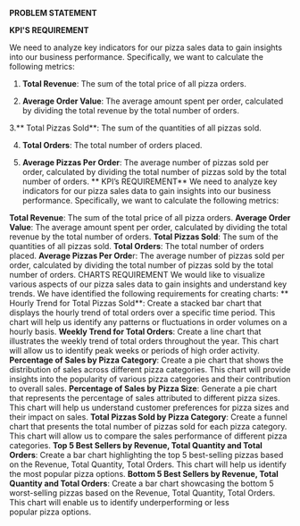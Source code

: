 **PROBLEM STATEMENT**

**KPI'S REQUIREMENT**

We need to analyze key indicators for our pizza sales data to gain insights into our business performance. Specifically, we want to calculate the following metrics:

1. **Total Revenue**: The sum of the total price of all pizza orders.

2. **Average Order Value**: The average amount spent per order, calculated by dividing the total revenue by the total number of orders.

3.** Total Pizzas Sold**: The sum of the quantities of all pizzas sold.

4. **Total Orders**: The total number of orders placed.

5. **Average Pizzas Per Order**: The average number of pizzas sold per order, calculated by dividing the total number of pizzas sold by the total number of orders.
**
   KPI’s REQUIREMENT**
We need to analyze key indicators for our pizza sales data to gain insights into our business performance. Specifically, we want to calculate the following metrics:

**Total Revenue**: The sum of the total price of all pizza orders.
**Average Order Value**: The average amount spent per order, calculated by dividing the total revenue by the total number of orders.
**Total Pizzas Sold**: The sum of the quantities of all pizzas sold.
**Total Orders**: The total number of orders placed.
**Average Pizzas Per Orde**r: The average number of pizzas sold per order, calculated by dividing the total number of pizzas sold by the total number of orders.
CHARTS REQUIREMENT
We would like to visualize various aspects of our pizza sales data to gain insights and understand key trends. We have identified the following requirements for creating charts:
**
Hourly Trend for Total Pizzas Sold**: Create a stacked bar chart that displays the hourly trend of total orders over a specific time period. This chart will help us identify any patterns or fluctuations in order volumes on a hourly basis.
**Weekly Trend for Total Orders**: Create a line chart that illustrates the weekly trend of total orders throughout the year. This chart will allow us to identify peak weeks or periods of high order activity.
**Percentage of Sales by Pizza Category**: Create a pie chart that shows the distribution of sales across different pizza categories. This chart will provide insights into the popularity of various pizza categories and their contribution to overall sales.
**Percentage of Sales by Pizza Size**: Generate a pie chart that represents the percentage of sales attributed to different pizza sizes. This chart will help us understand customer preferences for pizza sizes and their impact on sales.
**Total Pizzas Sold by Pizza Category**: Create a funnel chart that presents the total number of pizzas sold for each pizza category. This chart will allow us to compare the sales performance of different pizza categories.
**Top 5 Best Sellers by Revenue, Total Quantity and Total Orders**: Create a bar chart highlighting the top 5 best-selling pizzas based on the Revenue, Total Quantity, Total Orders. This chart will help us identify the most popular pizza options.
**Bottom 5 Best Sellers by Revenue, Total Quantity and Total Orders**: Create a bar chart showcasing the bottom 5 worst-selling pizzas based on the Revenue, Total Quantity, Total Orders. This chart will enable us to identify underperforming or less popular pizza options.
